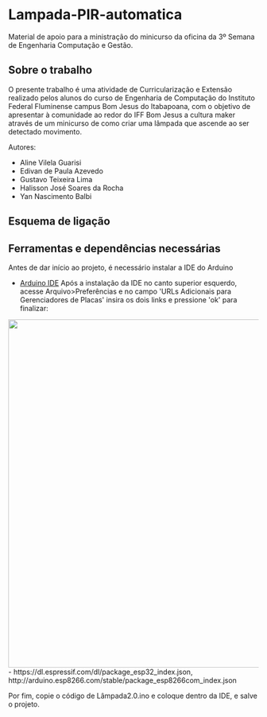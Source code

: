 # Lampada-PIR-automatica
Material de apoio para a ministração do minicurso da oficina da 3º Semana de Engenharia Computação e Gestão.
## Sobre o trabalho
O presente trabalho é uma atividade de Curricularização e Extensão realizado pelos alunos do curso de Engenharia de Computação do Instituto Federal Fluminense campus Bom Jesus do Itabapoana, com o objetivo de apresentar à comunidade ao redor do IFF Bom Jesus a cultura maker através de um minicurso de como criar uma lâmpada que ascende ao ser detectado movimento.

Autores:
- Aline Vilela Guarisi
- Edivan de Paula Azevedo
- Gustavo Teixeira Lima
- Halisson José Soares da Rocha
- Yan Nascimento Balbi

## Esquema de ligação


## Ferramentas e dependências necessárias
Antes de dar início ao projeto, é necessário instalar a IDE do Arduino
- [Arduino IDE](https://docs.arduino.cc/software/ide-v1/tutorials/Windows#download-the-arduino-software-ide)
Após a instalação da IDE no canto superior esquerdo, acesse Arquivo>Preferências e no campo 'URLs Adicionais para Gerenciadores de Placas' insira os dois links e pressione 'ok' para finalizar:
<div align-center="center"> 
<img src="https://user-images.githubusercontent.com/98549537/260132167-c2c14c68-5f26-4f7a-b0d7-ea919f8b5b33.png" width="700px" />
</div>
- https://dl.espressif.com/dl/package_esp32_index.json, http://arduino.esp8266.com/stable/package_esp8266com_index.json

Por fim, copie o código de Lâmpada2.0.ino e coloque dentro da IDE, e salve o projeto.
